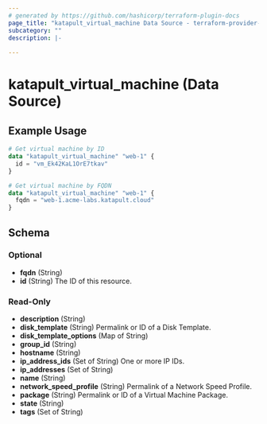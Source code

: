```yaml
---
# generated by https://github.com/hashicorp/terraform-plugin-docs
page_title: "katapult_virtual_machine Data Source - terraform-provider-katapult"
subcategory: ""
description: |-
  
---
```


# katapult_virtual_machine (Data Source)



## Example Usage

```terraform
# Get virtual machine by ID
data "katapult_virtual_machine" "web-1" {
  id = "vm_Ek42KaL1OrE7tkav"
}

# Get virtual machine by FQDN
data "katapult_virtual_machine" "web-1" {
  fqdn = "web-1.acme-labs.katapult.cloud"
}
```

<!-- schema generated by tfplugindocs -->
## Schema

### Optional

- **fqdn** (String)
- **id** (String) The ID of this resource.

### Read-Only

- **description** (String)
- **disk_template** (String) Permalink or ID of a Disk Template.
- **disk_template_options** (Map of String)
- **group_id** (String)
- **hostname** (String)
- **ip_address_ids** (Set of String) One or more IP IDs.
- **ip_addresses** (Set of String)
- **name** (String)
- **network_speed_profile** (String) Permalink of a Network Speed Profile.
- **package** (String) Permalink or ID of a Virtual Machine Package.
- **state** (String)
- **tags** (Set of String)


